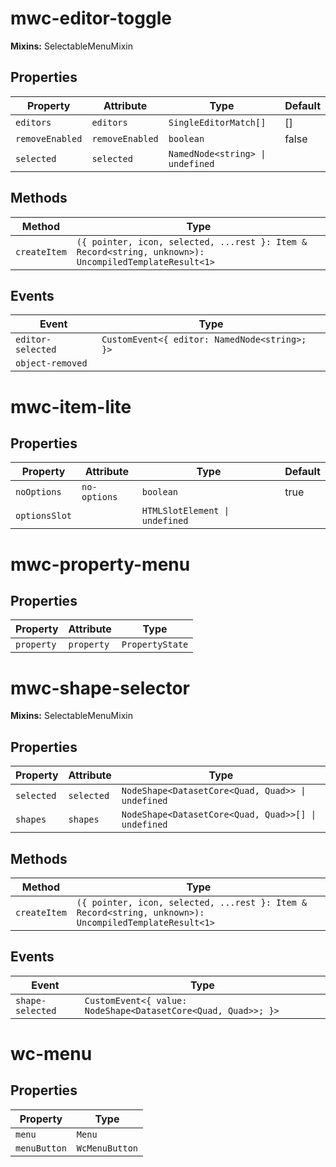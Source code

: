 # mwc-editor-toggle

**Mixins:** SelectableMenuMixin

## Properties

| Property        | Attribute       | Type                             | Default |
|-----------------|-----------------|----------------------------------|---------|
| `editors`       | `editors`       | `SingleEditorMatch[]`            | []      |
| `removeEnabled` | `removeEnabled` | `boolean`                        | false   |
| `selected`      | `selected`      | `NamedNode<string> \| undefined` |         |

## Methods

| Method       | Type                                             |
|--------------|--------------------------------------------------|
| `createItem` | `({ pointer, icon, selected, ...rest }: Item & Record<string, unknown>): UncompiledTemplateResult<1>` |

## Events

| Event             | Type                                          |
|-------------------|-----------------------------------------------|
| `editor-selected` | `CustomEvent<{ editor: NamedNode<string>; }>` |
| `object-removed`  |                                               |


# mwc-item-lite

## Properties

| Property      | Attribute    | Type                           | Default |
|---------------|--------------|--------------------------------|---------|
| `noOptions`   | `no-options` | `boolean`                      | true    |
| `optionsSlot` |              | `HTMLSlotElement \| undefined` |         |


# mwc-property-menu

## Properties

| Property   | Attribute  | Type            |
|------------|------------|-----------------|
| `property` | `property` | `PropertyState` |


# mwc-shape-selector

**Mixins:** SelectableMenuMixin

## Properties

| Property   | Attribute  | Type                                             |
|------------|------------|--------------------------------------------------|
| `selected` | `selected` | `NodeShape<DatasetCore<Quad, Quad>> \| undefined` |
| `shapes`   | `shapes`   | `NodeShape<DatasetCore<Quad, Quad>>[] \| undefined` |

## Methods

| Method       | Type                                             |
|--------------|--------------------------------------------------|
| `createItem` | `({ pointer, icon, selected, ...rest }: Item & Record<string, unknown>): UncompiledTemplateResult<1>` |

## Events

| Event            | Type                                             |
|------------------|--------------------------------------------------|
| `shape-selected` | `CustomEvent<{ value: NodeShape<DatasetCore<Quad, Quad>>; }>` |


# wc-menu

## Properties

| Property     | Type           |
|--------------|----------------|
| `menu`       | `Menu`         |
| `menuButton` | `WcMenuButton` |

